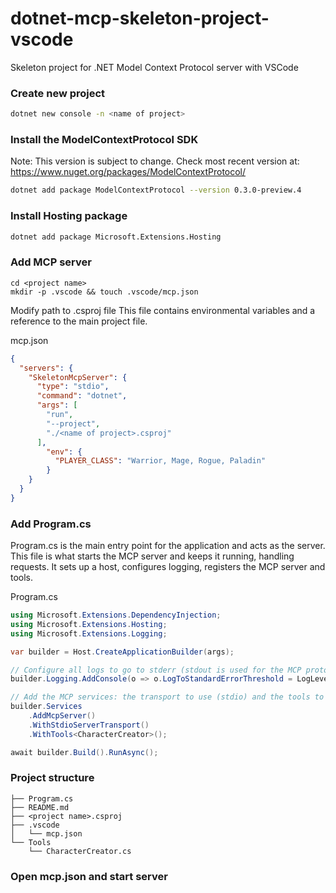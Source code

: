 # dotnet-mcp-skeleton-project-vscode
Skeleton project for .NET Model Context Protocol server with VSCode

### Create new project
```bash
dotnet new console -n <name of project>
```

### Install the ModelContextProtocol SDK
Note: This version is subject to change. Check most recent version at: https://www.nuget.org/packages/ModelContextProtocol/
```bash
dotnet add package ModelContextProtocol --version 0.3.0-preview.4
```

### Install Hosting package
```bash
dotnet add package Microsoft.Extensions.Hosting
```

### Add MCP server
```
cd <project name>
mkdir -p .vscode && touch .vscode/mcp.json
```
Modify path to .csproj file
This file contains environmental variables and a reference to the main project file.

mcp.json
```json
{
  "servers": {
    "SkeletonMcpServer": {
      "type": "stdio",
      "command": "dotnet",
      "args": [
        "run",
        "--project",
        "./<name of project>.csproj"
      ],
        "env": {
          "PLAYER_CLASS": "Warrior, Mage, Rogue, Paladin"
        }
    }
  }
}
```

### Add Program.cs
Program.cs is the main entry point for the application and acts as the server. This file is what starts the MCP server and keeps it running, handling requests. It sets up a host, configures logging, registers the MCP server and tools.

Program.cs
```c#
using Microsoft.Extensions.DependencyInjection;
using Microsoft.Extensions.Hosting;
using Microsoft.Extensions.Logging;

var builder = Host.CreateApplicationBuilder(args);

// Configure all logs to go to stderr (stdout is used for the MCP protocol messages).
builder.Logging.AddConsole(o => o.LogToStandardErrorThreshold = LogLevel.Trace);

// Add the MCP services: the transport to use (stdio) and the tools to register.
builder.Services
    .AddMcpServer()
    .WithStdioServerTransport()
    .WithTools<CharacterCreator>();

await builder.Build().RunAsync();
```

### Project structure
```
├── Program.cs
├── README.md
├── <project name>.csproj
├── .vscode
│   └── mcp.json
└── Tools
    └── CharacterCreator.cs
```

### Open mcp.json and start server
